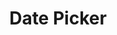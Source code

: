 ---
title: "Date Picker"
menu:
  docs:
    title: "Date Picker"
    weight: 20
    parent: "Components"
---
